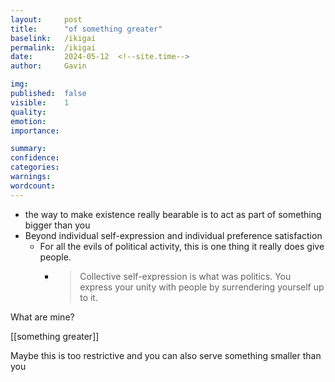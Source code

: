 ```yaml
---
layout:     post
title:      "of something greater"
baselink:   /ikigai
permalink:  /ikigai
date:       2024-05-12  <!--site.time-->
author:     Gavin

img:        
published:  false
visible:    1
quality:    
emotion:    
importance: 

summary:    
confidence: 
categories: 
warnings:   
wordcount:      
---
```


- the way to make existence really bearable is to act as part of something bigger than you
- Beyond individual self-expression and individual preference satisfaction
    - For all the evils of political activity, this is one thing it really does give people.
        - > Collective self-expression is what was politics. You express your unity with people by surrendering yourself up to it.


<!-- https://twitter.com/MichaelOChurch/status/1789420114518974544 -->

What are mine?


[[something greater]]


Maybe this is too restrictive and you can also serve something smaller than you